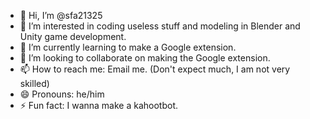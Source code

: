 - 👋 Hi, I’m @sfa21325
- 👀 I’m interested in coding useless stuff and modeling in Blender and Unity game development.
- 🌱 I’m currently learning to make a Google extension.
- 💞️ I’m looking to collaborate on making the Google extension.
- 📫 How to reach me: Email me. (Don't expect much, I am not very skilled)
- 😄 Pronouns: he/him
- ⚡ Fun fact: I wanna make a kahootbot.
